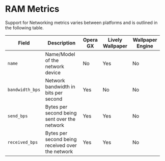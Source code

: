 # RAM Metrics

Support for Networking metrics varies between platforms and is outlined in the following table.

| Field | Description | Opera GX | Lively Wallpaper | Wallpaper Engine |
| - | - | - | - | - | 
| `name` | Name/Model of the network device | No | Yes | No |
| `bandwidth_bps` | Network bandwidth in bits per second | Yes | No | No |
| `send_bps` | Bytes per second being sent over the network | Yes | Yes | No |
| `received_bps` | Bytes per second being received over the network | Yes | Yes | No |

